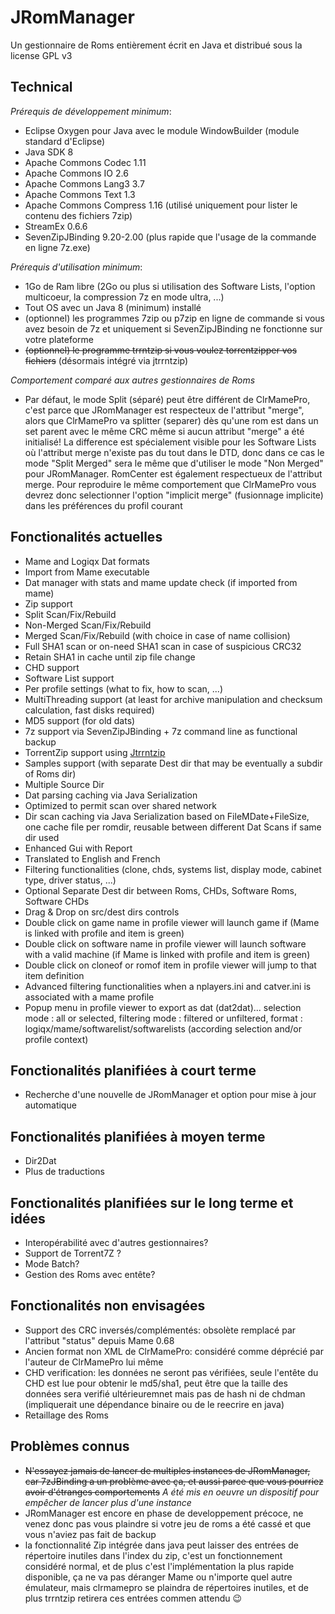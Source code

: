 # JRomManager

Un gestionnaire de Roms entièrement écrit en Java et distribué sous la license GPL v3

## Technical
_Prérequis de développement minimum_:
- Eclipse Oxygen pour Java avec le module WindowBuilder (module standard d'Eclipse)
- Java SDK 8
- Apache Commons Codec 1.11 
- Apache Commons IO 2.6
- Apache Commons Lang3 3.7
- Apache Commons Text 1.3
- Apache Commons Compress 1.16 (utilisé uniquement pour lister le contenu des fichiers 7zip)
- StreamEx 0.6.6
- SevenZipJBinding 9.20-2.00 (plus rapide que l'usage de la commande en ligne 7z.exe)

_Prérequis d'utilisation minimum_:
- 1Go de Ram libre (2Go ou plus si utilisation des Software Lists, l'option multicoeur, la compression 7z en mode ultra, ...)
- Tout OS avec un Java 8 (minimum) installé
- (optionnel) les programmes 7zip ou p7zip en ligne de commande si vous avez besoin de 7z et uniquement si SevenZipJBinding ne fonctionne sur votre plateforme
- ~~(optionnel) le programme trrntzip si vous voulez torrentzipper vos fichiers~~ (désormais intégré via jtrrntzip)

_Comportement comparé aux autres gestionnaires de Roms_
- Par défaut, le mode Split (séparé) peut être différent de ClrMamePro, c'est parce que JRomManager est respecteux de l'attribut "merge", alors que ClrMamePro va splitter (separer) dès qu'une rom est dans un set parent avec le même CRC même si aucun attribut "merge" a été initialisé! La difference est spécialement visible pour les Software Lists où l'attribut merge n'existe pas du tout dans le DTD, donc dans ce cas le mode "Split Merged" sera le même que d'utiliser le mode "Non Merged" pour JRomManager. RomCenter est également respectueux de l'attribut merge. Pour reproduire le même comportement que ClrMamePro vous devrez donc selectionner l'option "implicit merge" (fusionnage implicite) dans les préférences du profil courant

## Fonctionalités actuelles
- Mame and Logiqx Dat formats
- Import from Mame executable
- Dat manager with stats and mame update check (if imported from mame)
- Zip support
- Split Scan/Fix/Rebuild
- Non-Merged Scan/Fix/Rebuild
- Merged Scan/Fix/Rebuild (with choice in case of name collision)
- Full SHA1 scan or on-need SHA1 scan in case of suspicious CRC32
- Retain SHA1 in cache until zip file change
- CHD support
- Software List support
- Per profile settings (what to fix, how to scan, ...)
- MultiThreading support (at least for archive manipulation and checksum calculation, fast disks required)
- MD5 support (for old dats)
- 7z support via SevenZipJBinding + 7z command line as functional backup
- TorrentZip support using [Jtrrntzip](https://github.com/optyfr/Jtrrntzip)
- Samples support (with separate Dest dir that may be eventually a subdir of Roms dir)
- Multiple Source Dir
- Dat parsing caching via Java Serialization
- Optimized to permit scan over shared network
- Dir scan caching via Java Serialization based on FileMDate+FileSize, one cache file per romdir, reusable between different Dat Scans if same dir used
- Enhanced Gui with Report
- Translated to English and French
- Filtering functionalities (clone, chds, systems list, display mode, cabinet type, driver status, ...)
- Optional Separate Dest dir between Roms, CHDs, Software Roms, Software CHDs
- Drag & Drop on src/dest dirs controls
- Double click on game name in profile viewer will launch game if (Mame is linked with profile and item is green)
- Double click on software name in profile viewer will launch software with a valid machine (if Mame is linked with profile and item is green)
- Double click on cloneof or romof item in profile viewer will jump to that item definition
- Advanced filtering functionalities when a nplayers.ini and catver.ini is associated with a mame profile
- Popup menu in profile viewer to export as dat (dat2dat)... selection mode : all or selected, filtering mode : filtered or unfiltered, format : logiqx/mame/softwarelist/softwarelists (according selection and/or profile context)

## Fonctionalités planifiées à court terme
- Recherche d'une nouvelle de JRomManager et option pour mise à jour automatique

## Fonctionalités planifiées à moyen terme
- Dir2Dat
- Plus de traductions

## Fonctionalités planifiées sur le long terme et idées
- Interopérabilité avec d'autres gestionnaires?
- Support de Torrent7Z ?
- Mode Batch?
- Gestion des Roms avec entête?

## Fonctionalités non envisagées
- Support des CRC inversés/complémentés: obsolète remplacé par l'attribut "status" depuis Mame 0.68
- Ancien format non XML de ClrMamePro: considéré comme déprécié par l'auteur de ClrMamePro lui même
- CHD verification: les données ne seront pas vérifiées, seule l'entête du CHD est lue pour obtenir le md5/sha1, peut être que la taille des données sera verifié ultérieuremnet mais pas de hash ni de chdman (impliquerait une dépendance binaire ou de le reecrire en java)
- Retaillage des Roms

## Problèmes connus
- ~~N'essayez jamais de lancer de multiples instances de JRomManager, car 7zJBinding a un problème avec ça, et aussi parce que vous pourriez avoir d'étranges comportements~~ *A été mis en oeuvre un dispositif pour empêcher de lancer plus d'une instance*
- JRomManager est encore en phase de developpement précoce, ne venez donc pas vous plaindre si votre jeu de roms a été cassé et que vous n'aviez pas fait de backup
- la fonctionnalité Zip intégrée dans java peut laisser des entrées de répertoire inutiles dans l'index du zip, c'est un fonctionnement considéré normal, et de plus c'est l'implémentation la plus rapide disponible, ça ne va pas déranger Mame ou n'importe quel autre émulateur, mais clrmamepro se plaindra de répertoires inutiles, et de plus trrntzip retirera ces entrées commen attendu :wink:
